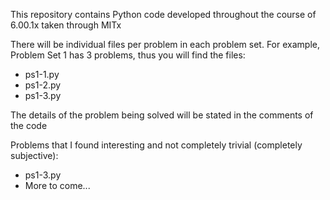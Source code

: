 This repository contains Python code developed throughout the course of 6.00.1x taken through MITx

There will be individual files per problem in each problem set. For example, Problem Set 1 has 3 problems, thus you will find the files:
* ps1-1.py
* ps1-2.py
* ps1-3.py

The details of the problem being solved will be stated in the comments of the code

Problems that I found interesting and not completely trivial (completely subjective):
* ps1-3.py
* More to come...
